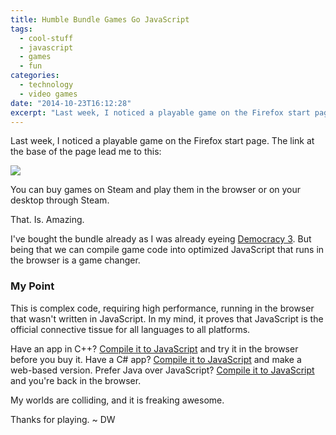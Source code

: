 ```yaml
---
title: Humble Bundle Games Go JavaScript
tags:
  - cool-stuff
  - javascript
  - games
  - fun
categories:
  - technology
  - video games
date: "2014-10-23T16:12:28"
excerpt: "Last week, I noticed a playable game on the Firefox start page."
---
```


Last week, I noticed a playable game on the Firefox start page. The link at the base of the page lead me to this:

![][1]

You can buy games on Steam and play them in the browser or on your desktop through Steam.

That. Is. Amazing.

I've bought the bundle already as I was already eyeing [Democracy 3](http://www.positech.co.uk/democracy3/). But being that we can compile game code into optimized JavaScript that runs in the browser is a game changer.

### My Point

This is complex code, requiring high performance, running in the browser that wasn't written in JavaScript. In my mind, it proves that JavaScript is the official connective tissue for all languages to all platforms.

Have an app in C++? [Compile it to JavaScript](http://kripken.github.io/mloc_emscripten_talk/gindex.html#/) and try it in the browser before you buy it. Have a C# app? [Compile it to JavaScript](http://jsil.org/) and make a web-based version. Prefer Java over JavaScript? [Compile it to JavaScript](http://www.gwtproject.org/) and you're back in the browser.

My worlds are colliding, and it is freaking awesome.

Thanks for playing. ~ DW

[1]: humblebundle-1.png